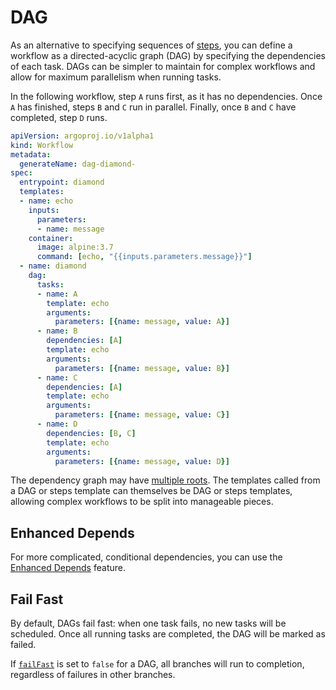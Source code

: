 # DAG

As an alternative to specifying sequences of [steps](steps.md), you can define a workflow as a directed-acyclic graph (DAG) by specifying the dependencies of each task.
DAGs can be simpler to maintain for complex workflows and allow for maximum parallelism when running tasks.

In the following workflow, step `A` runs first, as it has no dependencies.
Once `A` has finished, steps `B` and `C` run in parallel.
Finally, once `B` and `C` have completed, step `D` runs.

```yaml
apiVersion: argoproj.io/v1alpha1
kind: Workflow
metadata:
  generateName: dag-diamond-
spec:
  entrypoint: diamond
  templates:
  - name: echo
    inputs:
      parameters:
      - name: message
    container:
      image: alpine:3.7
      command: [echo, "{{inputs.parameters.message}}"]
  - name: diamond
    dag:
      tasks:
      - name: A
        template: echo
        arguments:
          parameters: [{name: message, value: A}]
      - name: B
        dependencies: [A]
        template: echo
        arguments:
          parameters: [{name: message, value: B}]
      - name: C
        dependencies: [A]
        template: echo
        arguments:
          parameters: [{name: message, value: C}]
      - name: D
        dependencies: [B, C]
        template: echo
        arguments:
          parameters: [{name: message, value: D}]
```

The dependency graph may have [multiple roots](https://github.com/argoproj/argo-workflows/tree/master/examples/dag-multiroot.yaml).
The templates called from a DAG or steps template can themselves be DAG or steps templates, allowing complex workflows to be split into manageable pieces.

## Enhanced Depends

For more complicated, conditional dependencies, you can use the [Enhanced Depends](../enhanced-depends-logic.md) feature.

## Fail Fast

By default, DAGs fail fast: when one task fails, no new tasks will be scheduled.
Once all running tasks are completed, the DAG will be marked as failed.

If [`failFast`](https://github.com/argoproj/argo-workflows/tree/master/examples/dag-disable-failFast.yaml) is set to `false` for a DAG, all branches will run to completion, regardless of failures in other branches.
